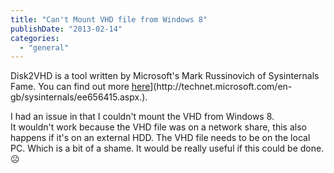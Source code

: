 ```yaml
---
title: "Can't Mount VHD file from Windows 8"
publishDate: "2013-02-14"
categories: 
  - "general"
---
```


Disk2VHD is a tool written by Microsoft's Mark Russinovich of Sysinternals Fame. You can find out more [here](http://technet.microsoft.com/en-gb/sysinternals/ee656415.aspx.)](http://technet.microsoft.com/en-gb/sysinternals/ee656415.aspx.).

I had an issue in that I couldn't mount the VHD from Windows 8. It wouldn't work because the VHD file was on a network share, this also happens if it's on an external HDD. The VHD file needs to be on the local PC. Which is a bit of a shame. It would be really useful if this could be done. ☹️
